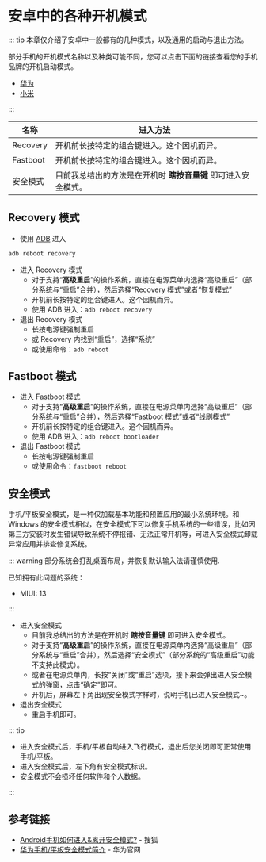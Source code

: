 # 安卓中的各种开机模式

::: tip
本章仅介绍了安卓中一般都有的几种模式，以及通用的启动与退出方法。

部分手机的开机模式名称以及种类可能不同，您可以点击下面的链接查看您的手机品牌的开机启动模式。

* [华为](./huawei.md)
* [小米](./xiaomi.md)

:::

| 名称     | 进入方法                                                       |
| -------- | -------------------------------------------------------------- |
| Recovery | 开机前长按特定的组合键进入。这个因机而异。                     |
| Fastboot | 开机前长按特定的组合键进入。这个因机而异。                     |
| 安全模式 | 目前我总结出的方法是在开机时 __瞎按音量键__ 即可进入安全模式。 |

## Recovery 模式

* 使用 [ADB](../../tools/index.md#adb) 进入

``` bash
adb reboot recovery
```

* 进入 Recovery 模式
  * 对于支持“__高级重启__”的操作系统，直接在电源菜单内选择“高级重启”（部分系统与“重启”合并），然后选择“Recovery 模式”或者“恢复模式”
  * 开机前长按特定的组合键进入。这个因机而异。
  * 使用 ADB 进入：`adb reboot recovery`
* 退出 Recovery 模式
  * 长按电源键强制重启
  * 或 Recovery 内找到“重启”，选择“系统”
  * 或使用命令：`adb reboot`

## Fastboot 模式

* 进入 Fastboot 模式
  * 对于支持“__高级重启__”的操作系统，直接在电源菜单内选择“高级重启”（部分系统与“重启”合并），然后选择“Fastboot 模式”或者“线刷模式”
  * 开机前长按特定的组合键进入。这个因机而异。
  * 使用 ADB 进入：`adb reboot bootloader`
* 退出 Fastboot 模式
  * 长按电源键强制重启
  * 或使用命令：`fastboot reboot`

## 安全模式

手机/平板安全模式，是一种仅加载基本功能和预置应用的最小系统环境。和 Windows 的安全模式相似，在安全模式下可以修复手机系统的一些错误，比如因第三方安装时发生错误导致系统不停报错、无法正常开机等，可进入安全模式卸载异常应用并排查修复系统。

::: warning
部分系统会打乱桌面布局，并恢复默认输入法请谨慎使用.

已知拥有此问题的系统：

* MIUI: 13

:::

* 进入安全模式
  * 目前我总结出的方法是在开机时 __瞎按音量键__ 即可进入安全模式。
  * 对于支持“__高级重启__”的操作系统，直接在电源菜单内选择“高级重启”（部分系统与“重启”合并），然后选择“安全模式”（部分系统的“高级重启”功能不支持此模式）。
  * 或者在电源菜单内，长按“关闭”或“重启”选项，接下来会弹出进入安全模式的弹窗，点击“确定”即可。
  * 开机后，屏幕左下角出现安全模式字样时，说明手机已进入安全模式~。
* 退出安全模式
  * 重启手机即可。

::: tip

* 进入安全模式后，手机/平板自动进入飞行模式，退出后您关闭即可正常使用手机/平板。
* 进入安全模式后，左下角有安全模式标识。
* 安全模式不会损坏任何软件和个人数据。

:::

## 参考链接

* [Android手机如何进入&离开安全模式?](https://www.sohu.com/a/214393059_99967531) - 搜狐
* [华为手机/平板安全模式简介](https://consumer.huawei.com/cn/support/content/zh-cn00737976/) - 华为官网

